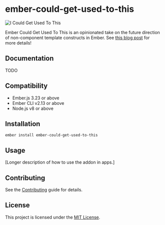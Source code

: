 ember-could-get-used-to-this
==============================================================================

![I Could Get Used To This](https://i.giphy.com/media/Q5LcPLQxjB1ZOm7Ozs/giphy.webp)

Ember Could Get Used To This is an opinionated take on the future direction of
non-component template constructs in Ember. See [this blog post](https://www.pzuraq.com/introducing-use/)
for more details!

Documentation
------------------------------------------------------------------------------

TODO

Compatibility
------------------------------------------------------------------------------

* Ember.js 3.23 or above
* Ember CLI v2.13 or above
* Node.js v8 or above


Installation
------------------------------------------------------------------------------

```
ember install ember-could-get-used-to-this
```


Usage
------------------------------------------------------------------------------

[Longer description of how to use the addon in apps.]


Contributing
------------------------------------------------------------------------------

See the [Contributing](CONTRIBUTING.md) guide for details.


License
------------------------------------------------------------------------------

This project is licensed under the [MIT License](LICENSE.md).
